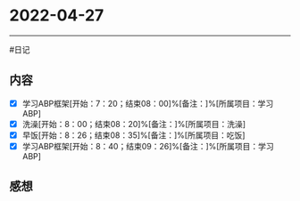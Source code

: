 # 2022-04-27 
---


#日记

## 内容
- [x] 学习ABP框架[开始：7：20；结束08：00]%[备注：]%[所属项目：学习ABP]
- [x] 洗澡[开始：8：00；结束08：20]%[备注：]%[所属项目：洗澡]
- [x] 早饭[开始：8：26；结束08：35]%[备注：]%[所属项目：吃饭]
- [x]  学习ABP框架[开始：8：40；结束09：26]%[备注：]%[所属项目：学习ABP]

## 感想 
